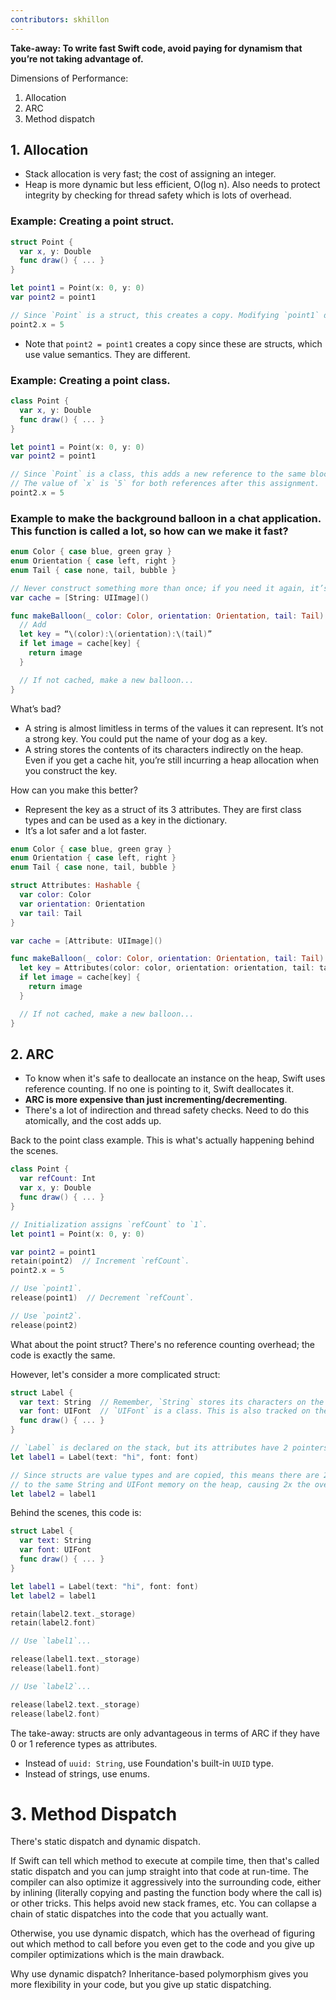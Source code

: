 ```yaml
---
contributors: skhillon
---
```


**Take-away: To write fast Swift code, avoid paying for dynamism that you’re not taking advantage of.**

Dimensions of Performance:
1. Allocation
2. ARC
3. Method dispatch

## 1. Allocation
- Stack allocation is very fast; the cost of assigning an integer.
- Heap is more dynamic but less efficient, O(log n). Also needs to protect integrity by checking for thread safety which is lots of overhead.

### Example: Creating a point struct.
```swift
struct Point {
  var x, y: Double
  func draw() { ... }
}

let point1 = Point(x: 0, y: 0)
var point2 = point1

// Since `Point` is a struct, this creates a copy. Modifying `point1` does not change `point2`.
point2.x = 5
```
- Note that `point2 = point1` creates a copy since these are structs, which use value semantics. They are different.

### Example: Creating a point class.
```swift
class Point {
  var x, y: Double
  func draw() { ... }
}

let point1 = Point(x: 0, y: 0)
var point2 = point1

// Since `Point` is a class, this adds a new reference to the same block of memory on the heap.
// The value of `x` is `5` for both references after this assignment.
point2.x = 5
```

### Example to make the background balloon in a chat application. This function is called a lot, so how can we make it fast?
```swift
enum Color { case blue, green gray }
enum Orientation { case left, right }
enum Tail { case none, tail, bubble }

// Never construct something more than once; if you need it again, it’s already here.
var cache = [String: UIImage]()

func makeBalloon(_ color: Color, orientation: Orientation, tail: Tail) -> UIImage {
  // Add
  let key = “\(color):\(orientation):\(tail)”
  if let image = cache[key] {
    return image
  }

  // If not cached, make a new balloon...
}
```

What’s bad?
- A string is almost limitless in terms of the values it can represent. It’s not a strong key. You could put the name of your dog as a key.
- A string stores the contents of its characters indirectly on the heap. Even if you get a cache hit, you’re still incurring a heap allocation when you construct the key.

How can you make this better?
- Represent the key as a struct of its 3 attributes. They are first class types and can be used as a key in the dictionary.
- It’s a lot safer and a lot faster.

```swift
enum Color { case blue, green gray }
enum Orientation { case left, right }
enum Tail { case none, tail, bubble }

struct Attributes: Hashable {
  var color: Color
  var orientation: Orientation
  var tail: Tail
}

var cache = [Attribute: UIImage]()

func makeBalloon(_ color: Color, orientation: Orientation, tail: Tail) -> UIImage {
  let key = Attributes(color: color, orientation: orientation, tail: tail)
  if let image = cache[key] {
    return image
  }

  // If not cached, make a new balloon...
}
```

## 2. ARC
- To know when it's safe to deallocate an instance on the heap, Swift uses reference counting. If no one is pointing to it, Swift deallocates it.
- **ARC is more expensive than just incrementing/decrementing**.
- There's a lot of indirection and thread safety checks. Need to do this atomically, and the cost adds up.

Back to the point class example. This is what's actually happening behind the scenes.


```swift
class Point {
  var refCount: Int
  var x, y: Double
  func draw() { ... }
}

// Initialization assigns `refCount` to `1`.
let point1 = Point(x: 0, y: 0)

var point2 = point1
retain(point2)  // Increment `refCount`.
point2.x = 5

// Use `point1`.
release(point1)  // Decrement `refCount`.

// Use `point2`.
release(point2)
```

What about the point struct? There's no reference counting overhead; the code is exactly the same.

However, let's consider a more complicated struct:
```swift
struct Label {
  var text: String  // Remember, `String` stores its characters on the heap.
  var font: UIFont  // `UIFont` is a class. This is also tracked on the stack.
  func draw() { ... }
}

// `Label` is declared on the stack, but its attributes have 2 pointers to the heap.
let label1 = Label(text: "hi", font: font)

// Since structs are value types and are copied, this means there are 2 *more* pointers
// to the same String and UIFont memory on the heap, causing 2x the overhead!
let label2 = label1
```

Behind the scenes, this code is:
```swift
struct Label {
  var text: String
  var font: UIFont
  func draw() { ... }
}

let label1 = Label(text: "hi", font: font)
let label2 = label1

retain(label2.text._storage)
retain(label2.font)

// Use `label1`...

release(label1.text._storage)
release(label1.font)

// Use `label2`...

release(label2.text._storage)
release(label2.font)
```

The take-away: structs are only advantageous in terms of ARC if they have 0 or 1 reference types as attributes.
- Instead of `uuid: String`, use Foundation's built-in `UUID` type.
- Instead of strings, use enums.

# 3. Method Dispatch
There's static dispatch and dynamic dispatch.

If Swift can tell which method to execute at compile time, then that's called static dispatch and you can jump straight into that code at run-time. The compiler can also optimize it aggressively into the surrounding code, either by inlining (literally copying and pasting the function body where the call is) or other tricks. This helps avoid new stack frames, etc. You can collapse a chain of static dispatches into the code that you actually want.

Otherwise, you use dynamic dispatch, which has the overhead of figuring out which method to call before you even get to the code and you give up compiler optimizations which is the main drawback.

Why use dynamic dispatch? Inheritance-based polymorphism gives you more flexibility in your code, but you give up static dispatching.

